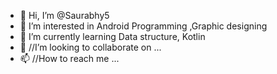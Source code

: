 - 👋 Hi, I’m @Saurabhy5
- 👀 I’m interested in Android Programming ,Graphic designing
- 🌱 I’m currently learning Data structure, Kotlin
- 💞️ //I’m looking to collaborate on ...
- 📫 //How to reach me ...

